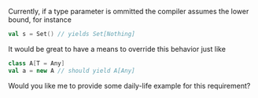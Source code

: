 Currently, if a type parameter is ommitted the compiler assumes the lower bound, for instance
```scala
val s = Set() // yields Set[Nothing]
```
It would be great to have a means to override this behavior just like
```scala
class A[T = Any]
val a = new A // should yield A[Any]
```
Would you like me to provide some daily-life example for this requirement?
